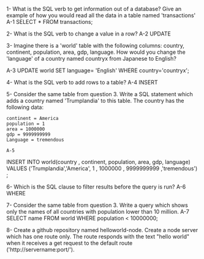 

  1-  What is the SQL verb to get information out of a database? Give an example of how you would read all the data in a table named 'transactions'
  A-1
SELECT * FROM transactions;


  2-  What is the SQL verb to change a value in a row?
A-2
  UPDATE

  3-  Imagine there is a 'world' table with the following columns: country, continent, population, area, gdp, language. How would you change the 'language' of a country named countryx from Japanese to English?

A-3
UPDATE world SET language= 'English' WHERE country='countryx';


  4-  What is the SQL verb to add rows to a table?
A-4
INSERT

  5-  Consider the same table from question 3. Write a SQL statement which adds a country named 'Trumplandia' to this table. The country has the following data:

    continent = America
    population = 1
    area = 1000000
    gdp = 9999999999
    Language = tremendous

    A-5
INSERT INTO world(country , continent, population, area, gdp, language)
VALUES ('Trumplandia','America', 1 , 1000000 , 9999999999 ,'tremendous') ;

  6-  Which is the SQL clause to filter results before the query is run?
  A-6
  WHERE

  7-  Consider the same table from question 3. Write a query which shows only the names of all countries with population lower than 10 million.
A-7
SELECT name FROM world
WHERE population < 10000000;


8-    Create a github repository named helloworld-node. Create a node server which has one route only. The route responds with the text "hello world" when it receives a get request to the default route ('http://servername:port/').
